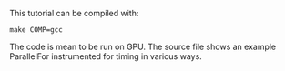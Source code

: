 
This tutorial can be compiled with:

    make COMP=gcc

The code is mean to be run on GPU. The source file shows an example ParallelFor
instrumented for timing in various ways.
